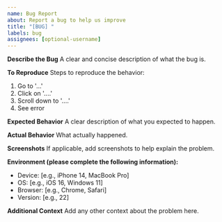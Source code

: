 ```yaml
---
name: Bug Report
about: Report a bug to help us improve
title: "[BUG] "
labels: bug
assignees: [optional-username]
---
```


**Describe the Bug**
A clear and concise description of what the bug is.

**To Reproduce**
Steps to reproduce the behavior:
1. Go to '...'
2. Click on '....'
3. Scroll down to '....'
4. See error

**Expected Behavior**
A clear description of what you expected to happen.

**Actual Behavior**
What actually happened.

**Screenshots**
If applicable, add screenshots to help explain the problem.

**Environment (please complete the following information):**
 - Device: [e.g., iPhone 14, MacBook Pro]
 - OS: [e.g., iOS 16, Windows 11]
 - Browser: [e.g., Chrome, Safari]
 - Version: [e.g., 22]

**Additional Context**
Add any other context about the problem here.